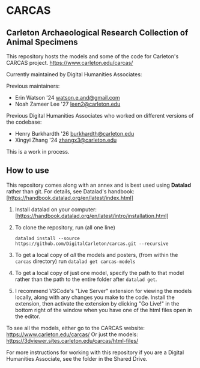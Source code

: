 # CARCAS
## Carleton Archaeological Research Collection of Animal Specimens

This repository hosts the models and some of the code for 
Carleton's CARCAS project. 
https://www.carleton.edu/carcas/

Currently maintained by Digital Humanities Associates:


Previous maintainers:
- Erin Watson '24 watson.e.and@gmail.com
- Noah Zameer Lee '27 leen2@carleton.edu

Previous Digital Humanities Associates who worked on different versions of the codebase:
- Henry Burkhardth '26 burkhardth@carleton.edu
- Xingyi Zhang '24 zhangx3@carleton.edu

This is a work in process.

## How to use
This repository comes along with an annex and is best used 
using **Datalad** rather than git. For details, see 
Datalad's handbook: [https://handbook.datalad.org/en/latest/index.html]

1. Install datalad on your computer: [https://handbook.datalad.org/en/latest/intro/installation.html]
2. To clone the repository, run (all one line)
   
   ```datalad install --source https://github.com/DigitalCarleton/carcas.git --recursive```
4. To get a local copy of _all_ the models and posters, (from within the `carcas` directory) run
   `datalad get carcas-models`
5. To get a local copy of just one model, specify the path to that model rather than the path to the entire folder after `datalad get`.
6. I recommend VSCode's "Live Server" extension for viewing the models locally, along with any changes you make to the code. Install the extension, then activate the extension by clicking "Go Live!" in the bottom right of the window when you have one of the html files open in the editor.

To see all the models, either go to the CARCAS website: https://www.carleton.edu/carcas/
Or just the models: https://3dviewer.sites.carleton.edu/carcas/html-files/

For more instructions for working with this repository if you are a 
Digital Humanities Associate, see the folder in the Shared Drive.
